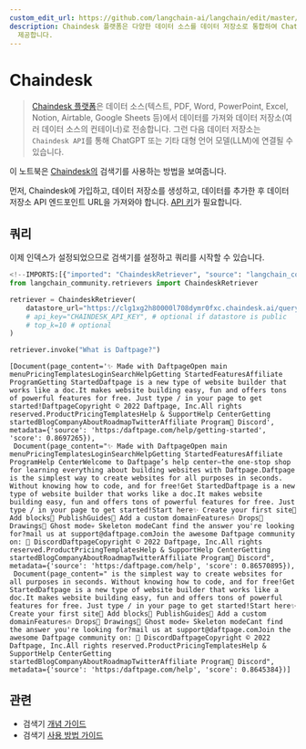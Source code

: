 ```yaml
---
custom_edit_url: https://github.com/langchain-ai/langchain/edit/master/docs/docs/integrations/retrievers/chaindesk.ipynb
description: Chaindesk 플랫폼은 다양한 데이터 소스를 데이터 저장소로 통합하여 ChatGPT 및 LLM과 연결할 수 있는 기능을
  제공합니다.
---
```


# Chaindesk

> [Chaindesk 플랫폼](https://docs.chaindesk.ai/introduction)은 데이터 소스(텍스트, PDF, Word, PowerPoint, Excel, Notion, Airtable, Google Sheets 등)에서 데이터를 가져와 데이터 저장소(여러 데이터 소스의 컨테이너)로 전송합니다. 그런 다음 데이터 저장소는 `Chaindesk API`를 통해 ChatGPT 또는 기타 대형 언어 모델(LLM)에 연결될 수 있습니다.

이 노트북은 [Chaindesk의](https://www.chaindesk.ai/) 검색기를 사용하는 방법을 보여줍니다.

먼저, Chaindesk에 가입하고, 데이터 저장소를 생성하고, 데이터를 추가한 후 데이터 저장소 API 엔드포인트 URL을 가져와야 합니다. [API 키](https://docs.chaindesk.ai/api-reference/authentication)가 필요합니다.

## 쿼리

이제 인덱스가 설정되었으므로 검색기를 설정하고 쿼리를 시작할 수 있습니다.

```python
<!--IMPORTS:[{"imported": "ChaindeskRetriever", "source": "langchain_community.retrievers", "docs": "https://api.python.langchain.com/en/latest/retrievers/langchain_community.retrievers.chaindesk.ChaindeskRetriever.html", "title": "Chaindesk"}]-->
from langchain_community.retrievers import ChaindeskRetriever
```


```python
retriever = ChaindeskRetriever(
    datastore_url="https://clg1xg2h80000l708dymr0fxc.chaindesk.ai/query",
    # api_key="CHAINDESK_API_KEY", # optional if datastore is public
    # top_k=10 # optional
)
```


```python
retriever.invoke("What is Daftpage?")
```


```output
[Document(page_content='✨ Made with DaftpageOpen main menuPricingTemplatesLoginSearchHelpGetting StartedFeaturesAffiliate ProgramGetting StartedDaftpage is a new type of website builder that works like a doc.It makes website building easy, fun and offers tons of powerful features for free. Just type / in your page to get started!DaftpageCopyright © 2022 Daftpage, Inc.All rights reserved.ProductPricingTemplatesHelp & SupportHelp CenterGetting startedBlogCompanyAboutRoadmapTwitterAffiliate Program👾 Discord', metadata={'source': 'https:/daftpage.com/help/getting-started', 'score': 0.8697265}),
 Document(page_content="✨ Made with DaftpageOpen main menuPricingTemplatesLoginSearchHelpGetting StartedFeaturesAffiliate ProgramHelp CenterWelcome to Daftpage’s help center—the one-stop shop for learning everything about building websites with Daftpage.Daftpage is the simplest way to create websites for all purposes in seconds. Without knowing how to code, and for free!Get StartedDaftpage is a new type of website builder that works like a doc.It makes website building easy, fun and offers tons of powerful features for free. Just type / in your page to get started!Start here✨ Create your first site🧱 Add blocks🚀 PublishGuides🔖 Add a custom domainFeatures🔥 Drops🎨 Drawings👻 Ghost mode💀 Skeleton modeCant find the answer you're looking for?mail us at support@daftpage.comJoin the awesome Daftpage community on: 👾 DiscordDaftpageCopyright © 2022 Daftpage, Inc.All rights reserved.ProductPricingTemplatesHelp & SupportHelp CenterGetting startedBlogCompanyAboutRoadmapTwitterAffiliate Program👾 Discord", metadata={'source': 'https:/daftpage.com/help', 'score': 0.86570895}),
 Document(page_content=" is the simplest way to create websites for all purposes in seconds. Without knowing how to code, and for free!Get StartedDaftpage is a new type of website builder that works like a doc.It makes website building easy, fun and offers tons of powerful features for free. Just type / in your page to get started!Start here✨ Create your first site🧱 Add blocks🚀 PublishGuides🔖 Add a custom domainFeatures🔥 Drops🎨 Drawings👻 Ghost mode💀 Skeleton modeCant find the answer you're looking for?mail us at support@daftpage.comJoin the awesome Daftpage community on: 👾 DiscordDaftpageCopyright © 2022 Daftpage, Inc.All rights reserved.ProductPricingTemplatesHelp & SupportHelp CenterGetting startedBlogCompanyAboutRoadmapTwitterAffiliate Program👾 Discord", metadata={'source': 'https:/daftpage.com/help', 'score': 0.8645384})]
```


## 관련

- 검색기 [개념 가이드](/docs/concepts/#retrievers)
- 검색기 [사용 방법 가이드](/docs/how_to/#retrievers)